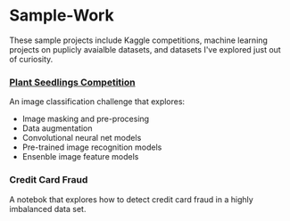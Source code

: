 # Sample-Work

These sample projects include Kaggle competitions, machine learning projects on puplicly avaialble datasets, and datasets I've explored just out of curiosity.

### [Plant Seedlings Competition](https://github.com/dheinicke1/Sample-Work/tree/master/Plant%20Seedlings%20Classification)
An image classification challenge that explores:

- Image masking and pre-procesing
- Data augmentation
- Convolutional neural net models
- Pre-trained image recognition models
- Ensenble image feature models

### Credit Card Fraud

A notebok that explores how to detect credit card fraud in a highly imbalanced data set.
